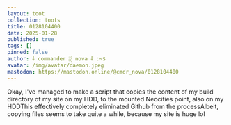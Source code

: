 ```yaml
---
layout: toot
collection: toots
title: 0128104400
date: 2025-01-28
published: true
tags: []
pinned: false
author: ⸸ commander ░ nova ⸸ :~$
avatar: /img/avatar/daemon.jpeg
mastodon: https://mastodon.online/@cmdr_nova/0128104400
---
```


Okay, I've managed to make a script that copies the content of my build directory of my site on my HDD, to the mounted Neocities point, also on my HDDThis effectively completely eliminated Github from the processAlbeit, copying files seems to take quite a while, because my site is huge lol
